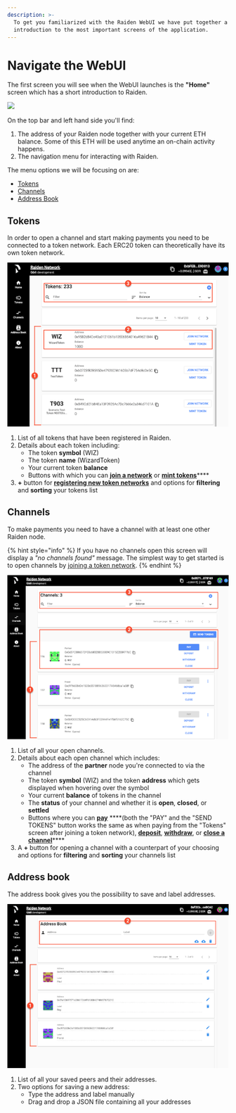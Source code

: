 ```yaml
---
description: >-
  To get you familiarized with the Raiden WebUI we have put together a short
  introduction to the most important screens of the application.
---
```


# Navigate the WebUI

The first screen you will see when the WebUI launches is the **"Home"** screen which has a short introduction to Raiden.

![](https://blobscdn.gitbook.com/v0/b/gitbook-28427.appspot.com/o/assets%2F-LfdOdNB3P6EjscN0LQW%2F-LmtmGMrLm7yWMJeP6xg%2F-LmtmKMI05O7RjNA44HH%2Fweb_ui_home_screen.png?alt=media&token=1243faba-1681-4fb8-bb13-27af47ffa805)

On the top bar and left hand side you'll find:

1. The address of your Raiden node together with your current ETH balance. Some of this ETH will be used anytime an on-chain activity happens.
2. The navigation menu for interacting with Raiden.

The menu options we will be focusing on are:

* [Tokens](screens.md#tokens-1)
* [Channels](screens.md#channels)
* [Address Book](screens.md#address-book)

## Tokens

In order to open a channel and start making payments you need to be connected to a token network. Each ERC20 token can theoretically have its own token network.

![Tokens screen](../../.gitbook/assets/web_ui_tokens_screen.png)

1. List of all tokens that have been registered in Raiden.
2. Details about each token including:
   * The token **symbol** \(WIZ\)
   * The token **name** \(WizardToken\)
   * Your current token **balance**
   * Buttons with which you can [**join a network**](join-a-token-network.md) or [**mint tokens**](payment.md)\*\*\*\*
3. **+** button for [**registering new token networks**](join-a-token-network.md#register-a-new-token-and-join-its-network) and options for **filtering** and **sorting** your tokens list

## Channels

To make payments you need to have a channel with at least one other Raiden node.

{% hint style="info" %}
If you have no channels open this screen will display a _"no channels found"_ message. The simplest way to get started is to open channels by [joining a token network](join-a-token-network.md).
{% endhint %}

![Channels screen](../../.gitbook/assets/web_ui_channels_screen.png)

1. List of all your open channels.
2. Details about each open channel which includes:
   * The address of the **partner** node you're connected to via the channel
   * The token **symbol** \(WIZ\) and the token **address** which gets displayed when hovering over the symbol
   * Your current **balance** of tokens in the channel
   * The **status** of your channel and whether it is **open**, **closed**, or **settled**
   * Buttons where you can [**pay**](payment.md) ****\(both the "PAY" and the "SEND TOKENS" button works the same as when paying from the "Tokens" screen after joining a token network\), [**deposit**](add-more-tokens.md), [**withdraw**](close-channels-and-settle-payments.md), or [**close a channel**](close-channels-and-settle-payments.md)\*\*\*\*
3. A **+** button for opening a channel with a counterpart of your choosing and options for **filtering** and **sorting** your channels list

## Address book

The address book gives you the possibility to save and label addresses.

![Address book screen](../../.gitbook/assets/web_ui_address_book_screen.png)

1. List of all your saved peers and their addresses.
2. Two options for saving a new address:
   * Type the address and label manually
   * Drag and drop a JSON file containing all your addresses

